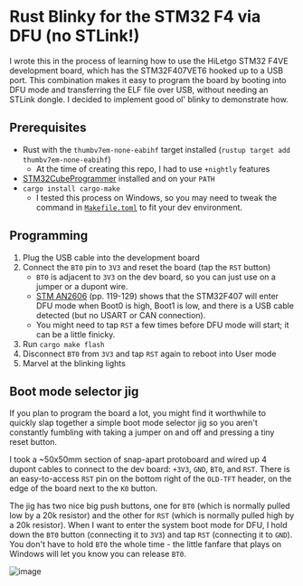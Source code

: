 # Rust Blinky for the STM32 F4 via DFU (no STLink!)
I wrote this in the process of learning how to use the HiLetgo STM32 F4VE
development board, which has the STM32F407VET6 hooked up to a USB port. This
combination makes it easy to program the board by booting into DFU mode and
transferring the ELF file over USB, without needing an STLink dongle. I 
decided to implement good ol' blinky to demonstrate how.

## Prerequisites
- Rust with the `thumbv7em-none-eabihf` target installed (`rustup target add thumbv7em-none-eabihf`)
  - At the time of creating this repo, I had to use `+nightly` features
- [STM32CubeProgrammer](https://www.st.com/en/development-tools/stm32cubeprog.html)
installed and on your `PATH`
- `cargo install cargo-make`
  - I tested this process on Windows, so you may need to tweak the command in 
  [`Makefile.toml`](./Makefile.toml) to fit your dev environment.


## Programming
1. Plug the USB cable into the development board
2. Connect the `BT0` pin to `3V3` and reset the board (tap the `RST`
   button)
   - `BT0` is adjacent to `3V3` on the dev board, so you can just use on a 
     jumper or a dupont wire.
   - [STM AN2606](https://www.st.com/resource/en/application_note/cd00167594-stm32-microcontroller-system-memory-boot-mode-stmicroelectronics.pdf)
     (pp. 119-129) shows that the STM32F407 will enter DFU mode when Boot0
     is high, Boot1 is low, and there is a USB cable detected (but no USART or
     CAN connection).
   - You might need to tap `RST` a few times before DFU mode will start; it can
     be a little finicky.
3. Run `cargo make flash`
4. Disconnect `BT0` from `3V3` and tap `RST` again to reboot into User mode
5. Marvel at the blinking lights

## Boot mode selector jig
If you plan to program the board a lot, you might find it worthwhile to
quickly slap together a simple boot mode selector jig so you aren't constantly
fumbling with taking a jumper on and off and pressing a tiny reset button.

I took a ~50x50mm section of snap-apart protoboard and wired up 4 dupont cables 
to connect to the dev board: `+3V3`, `GND`, `BT0`, and `RST`. There is an 
easy-to-access `RST` pin on the bottom right of the `OLD-TFT` header, on the edge
of the board next to the `K0` button. 

The jig has two nice big push buttons, one for `BT0` (which is normally pulled
low by a 20k resistor) and the other for `RST` (which is normally pulled high by 
a 20k resistor). When I want to enter the system boot mode for DFU, I hold down
the `BT0` button (connecting it to `3V3`) and tap `RST` (connecting it to `GND`).
You don't have to hold `BT0` the whole time - the little fanfare that plays on
Windows will let you know you can release `BT0`.

![image](https://user-images.githubusercontent.com/89292/141735295-442d5c44-02bf-4f22-a772-0e768db576b5.png)

